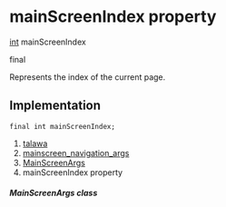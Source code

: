 
<div>

# mainScreenIndex property

</div>


[int](https://api.flutter.dev/flutter/dart-core/int-class.html)
mainScreenIndex


final




Represents the index of the current page.



## Implementation

``` language-dart
final int mainScreenIndex;
```







1.  [talawa](../../index.md)
2.  [mainscreen_navigation_args](../../models_mainscreen_navigation_args/)
3.  [MainScreenArgs](../../models_mainscreen_navigation_args/MainScreenArgs-class.md)
4.  mainScreenIndex property

##### MainScreenArgs class







